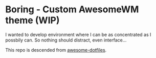 # Boring - Custom AwesomeWM theme (WIP)



I wanted to develop environment where I can be as concentrated as I possbily can.
So nothing should distract, even interface... 











This repo is descended from [awesome-dotfiles](https://github.com/webpro/awesome-dotfiles). 
